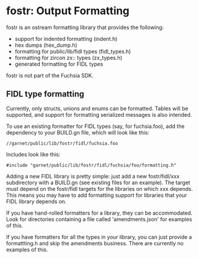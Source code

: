 # fostr: Output Formatting

fostr is an ostream formatting library that provides the following:

* support for indented formatting (indent.h)
* hex dumps (hex_dump.h)
* formatting for public/lib/fidl types (fidl_types.h)
* formatting for zircon zx:: types (zx_types.h)
* generated formatting for FIDL types

fostr is not part of the Fuchsia SDK.

## FIDL type formatting

Currently, only structs, unions and enums can be formatted. Tables will be
supported, and support for formatting serialized messages is also intended.

To use an existing formatter for FIDL types (say, for fuchsia.foo), add the
dependency to your BUILD.gn file, which will look like this:

```
//garnet/public/lib/fostr/fidl/fuchsia.foo
```

Includes look like this:

```
#include "garnet/public/lib/fostr/fidl/fuchsia/foo/formatting.h"
```

Adding a new FIDL library is pretty simple: just add a new fostr/fidl/xxx
subdirectory with a BUILD.gn (see existing files for an example). The target
must depend on the fostr/fidl targets for the libraries on which
xxx depends. This means you may have to add formatting support for
libraries that your FIDL library depends on.

If you have hand-rolled formatters for a library, they
can be accommodated. Look for directories containing a file called
'amendments.json' for examples of this.

If you have formatters for all the types in your library, you can just provide
a formattting.h and skip the amendments business. There are currently no
examples of this.
